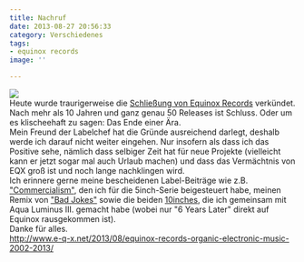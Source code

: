 ```yaml
---
title: Nachruf
date: 2013-08-27 20:56:33
category: Verschiedenes
tags:
- equinox records
image: ''

---
```


![](http://www.e-q-x.net/wp-content/uploads/2013/08/20130827_closure_px430.jpg)  
Heute wurde traurigerweise die [Schließung von Equinox Records](http://www.e-q-x.net/2013/08/equinox-records-organic-electronic-music-2002-2013/) verkündet. Nach mehr als 10 Jahren und ganz genau 50 Releases ist Schluss. Oder um es klischeehaft zu sagen: Das Ende einer Ära.  
Mein Freund der Labelchef hat die Gründe ausreichend darlegt, deshalb werde ich darauf nicht weiter eingehen. Nur insofern als dass ich das Positive sehe, nämlich dass selbiger Zeit hat für neue Projekte (vielleicht kann er jetzt sogar mal auch Urlaub machen) und dass das Vermächtnis von EQX groß ist und noch lange nachklingen wird.  
Ich erinnere gerne meine bescheidenen Label-Beiträge wie z.B. ["Commercialism"](http://www.youtube.com/watch?v=FiPzySY5ZX4), den ich für die 5inch-Serie beigesteuert habe, meinen Remix von ["Bad Jokes"](http://www.discogs.com/Ceschi-Count-On-It-Bad-Jokes/release/1862245) sowie die beiden [10inches](http://www.e-q-x.net/shop/music/vinyl/misanthrop-aqua-luminus-iii-ep-bundle-2x10/), die ich gemeinsam mit Aqua Luminus III. gemacht habe (wobei nur "6 Years Later" direkt auf Equinox rausgekommen ist).  
Danke für alles.  
<http://www.e-q-x.net/2013/08/equinox-records-organic-electronic-music-2002-2013/>
